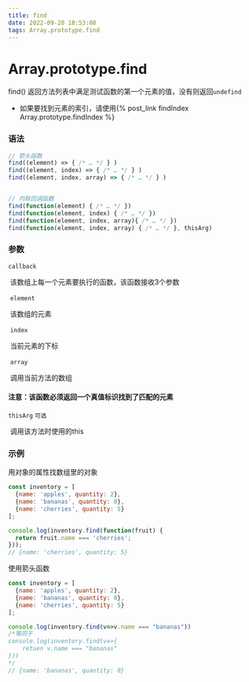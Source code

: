 ```yaml
---
title: find
date: 2022-09-20 18:53:08
tags: Array.prototype.find
---
```


# Array.prototype.find

find() 返回方法列表中满足测试函数的第一个元素的值，没有则返回`undefind`

- 如果要找到元素的索引，请使用{% post_link findIndex Array.prototype.findIndex %}

### 语法

```javascript
// 箭头函数
find((element) => { /* … */ } )
find((element, index) => { /* … */ } )
find((element, index, array) => { /* … */ } )


// 内联回调函数
find(function(element) { /* … */ })
find(function(element, index) { /* … */ })
find(function(element, index, array){ /* … */ })
find(function(element, index, array) { /* … */ }, thisArg)
```

### 参数

`callback`

​	该数组上每一个元素要执行的函数，该函数接收3个参数

​	`element`

​		该数组的元素

​	`index`

​		当前元素的下标

​	`array`

​		调用当前方法的数组

#### 注意：该函数必须返回一个真值标识找到了匹配的元素

`thisArg`		`可选`

​	调用该方法时使用的this

### 示例

用对象的属性找数组里的对象

```javascript
const inventory = [
  {name: 'apples', quantity: 2},
  {name: 'bananas', quantity: 0},
  {name: 'cherries', quantity: 5}
];

console.log(inventory.find(function(fruit) {
  return fruit.name === 'cherries';
}));
// {name: 'cherries', quantity: 5}
```

使用箭头函数

```javascript
const inventory = [
  {name: 'apples', quantity: 2},
  {name: 'bananas', quantity: 0},
  {name: 'cherries', quantity: 5}
];

console.log(inventory.find(v=>v.name === "bananas"))  
/*等同于 
console.log(inventory.find(v=>{
	retuen v.name === "bananas" 
}))
*/
// {name: 'bananas', quantity: 0}
```

